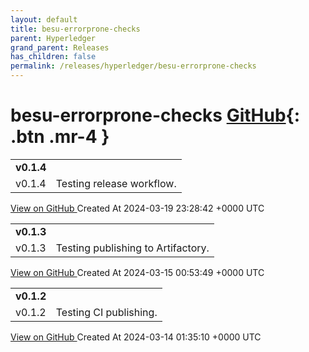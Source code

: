 ```yaml
---
layout: default
title: besu-errorprone-checks
parent: Hyperledger
grand_parent: Releases
has_children: false
permalink: /releases/hyperledger/besu-errorprone-checks
---
```


# besu-errorprone-checks <span class="fs-3 right-align">[GitHub](https://github.com/hyperledger/besu-errorprone-checks){: .btn .mr-4 }</span>


<div>
    <table>
        <tr>
            <td colspan="2">
                <b>
                    v0.1.4
                </b>
            </td>
        </tr>
        <tr>
            <td>
                <span class="chip">
                    v0.1.4
                </span>
            </td>
            <td>
                Testing release workflow.
            </td>
        </tr>
    </table>
    <a href="https://github.com/hyperledger/besu-errorprone-checks/releases/tag/v0.1.4" class=".btn">
        View on GitHub
    </a>
    <span class="right-align">
        Created At 2024-03-19 23:28:42 +0000 UTC
    </span>
</div>

<div>
    <table>
        <tr>
            <td colspan="2">
                <b>
                    v0.1.3
                </b>
            </td>
        </tr>
        <tr>
            <td>
                <span class="chip">
                    v0.1.3
                </span>
            </td>
            <td>
                Testing publishing to Artifactory. 
            </td>
        </tr>
    </table>
    <a href="https://github.com/hyperledger/besu-errorprone-checks/releases/tag/v0.1.3" class=".btn">
        View on GitHub
    </a>
    <span class="right-align">
        Created At 2024-03-15 00:53:49 +0000 UTC
    </span>
</div>

<div>
    <table>
        <tr>
            <td colspan="2">
                <b>
                    v0.1.2
                </b>
            </td>
        </tr>
        <tr>
            <td>
                <span class="chip">
                    v0.1.2
                </span>
            </td>
            <td>
                Testing CI publishing.
            </td>
        </tr>
    </table>
    <a href="https://github.com/hyperledger/besu-errorprone-checks/releases/tag/v0.1.2" class=".btn">
        View on GitHub
    </a>
    <span class="right-align">
        Created At 2024-03-14 01:35:10 +0000 UTC
    </span>
</div>

